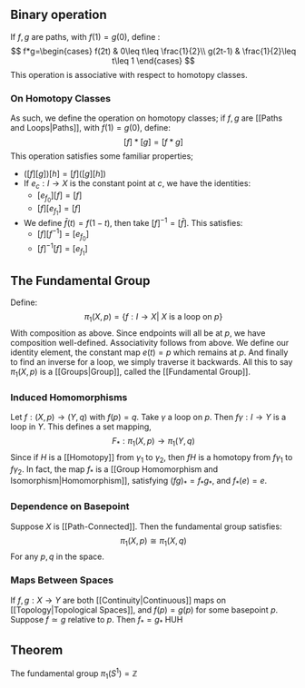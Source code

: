 ## Binary operation
If $f,g$ are paths, with $f(1)=g(0),$ define :
$$
f*g=\begin{cases}
f(2t) & 0\leq t\leq \frac{1}{2}\\
g(2t-1) & \frac{1}{2}\leq t\leq 1
\end{cases}
$$
This operation is associative with respect to homotopy classes.
### On Homotopy Classes
As such, we define the operation on homotopy classes; if $f,g$ are [[Paths and Loops|Paths]], with $f(1)=g(0)$, define:
$$
[f]*[g]=[f*g]
$$
This operation satisfies some familiar properties;
- $([f][g])[h]=[f]([g][h])$
- If $e_c:I\to X$ is the constant point at $c$, we have the identities:
	- $[e_{f_{0}}][f]=[f]$
	-  $[f][e_{f_{1}}]=[f]$
- We define $\bar{f}(t)=f(1-t)$, then take $[f]^{-1}=[\bar{f}]$. This satisfies:
	- $[f][f^{-1}]=[e_{f_{0}}]$ 
	- $[f]^{-1}[f]=[e_{f_{1}}]$
## The Fundamental Group
Define:
$$\pi_{1}(X,p)=\{ f:I\to X |\text{ $X$ is a loop on }p\}$$
With composition as above. Since endpoints will all be at $p$, we have composition well-defined. Associativity follows from above. We define our identity element, the constant map $e(t)=p$ which remains at $p$. And finally to find an inverse for a loop, we simply traverse it backwards.
All this to say $\pi_{1}(X,p)$ is a [[Groups|Group]], called the [[Fundamental Group]].
### Induced Homomorphisms
Let $f:(X,p)\to(Y,q)$ with $f(p)=q$. Take $\gamma$ a loop on $p$.  Then $f\gamma:I \to Y$ is a loop in $Y$. This defines a set mapping, 
$$
F_*:\pi_{1}(X,p)\to \pi_{1}(Y,q)
$$
Since if $H$ is a [[Homotopy]] from $\gamma_{1}$ to $\gamma_{2}$, then $fH$ is a homotopy from $f\gamma_{1}$ to $f\gamma_{2}$.
In fact, the map $f_*$ is a [[Group Homomorphism and Isomorphism|Homomorphism]], satisfying $(fg)_*=f_*g_*$, and $f_*(e)=e$.
### Dependence on Basepoint
Suppose $X$ is [[Path-Connected]]. Then the fundamental group satisfies:
$$
\pi_{1}(X,p)\cong\pi_{1}(X,q)
$$
For any $p,q$ in the space.
### Maps Between Spaces
If $f,g:X\to Y$ are both [[Continuity|Continuous]] maps on [[Topology|Topological Spaces]], and $f(p)=g(p)$ for some basepoint $p$. Suppose $f\simeq g$ relative to $p$. Then $f_*=g_*$ HUH
## Theorem
The fundamental group $\pi_{1}(S^{1})=\mathbb{Z}$